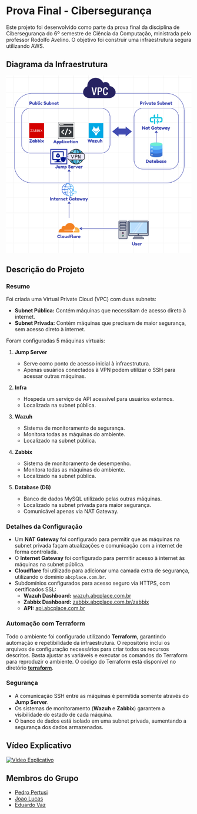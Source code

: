 # Prova Final - Cibersegurança

Este projeto foi desenvolvido como parte da prova final da disciplina de Cibersegurança do 6º semestre de Ciência da Computação, ministrada pelo professor Rodolfo Avelino. O objetivo foi construir uma infraestrutura segura utilizando AWS.

## Diagrama da Infraestrutura
![infra_diagram](assets/infra_diagram.png)

## Descrição do Projeto

### Resumo
Foi criada uma Virtual Private Cloud (VPC) com duas subnets:
- **Subnet Pública:** Contém máquinas que necessitam de acesso direto à internet.
- **Subnet Privada:** Contém máquinas que precisam de maior segurança, sem acesso direto à internet.

Foram configuradas 5 máquinas virtuais:

1. **Jump Server**
   - Serve como ponto de acesso inicial à infraestrutura.
   - Apenas usuários conectados à VPN podem utilizar o SSH para acessar outras máquinas.

2. **Infra**
   - Hospeda um serviço de API acessível para usuários externos.
   - Localizada na subnet pública.

3. **Wazuh**
   - Sistema de monitoramento de segurança.
   - Monitora todas as máquinas do ambiente.
   - Localizado na subnet pública.

4. **Zabbix**
   - Sistema de monitoramento de desempenho.
   - Monitora todas as máquinas do ambiente.
   - Localizado na subnet pública.

5. **Database (DB)**
   - Banco de dados MySQL utilizado pelas outras máquinas.
   - Localizado na subnet privada para maior segurança.
   - Comunicável apenas via NAT Gateway.

### Detalhes da Configuração
- Um **NAT Gateway** foi configurado para permitir que as máquinas na subnet privada façam atualizações e comunicação com a internet de forma controlada.
- O **Internet Gateway** foi configurado para permitir acesso à internet às máquinas na subnet pública.
- **Cloudflare** foi utilizado para adicionar uma camada extra de segurança, utilizando o domínio `abcplace.com.br`.
- Subdomínios configurados para acesso seguro via HTTPS, com certificados SSL:
  - **Wazuh Dashboard:** [wazuh.abcplace.com.br](https://wazuh.abcplace.com.br)
  - **Zabbix Dashboard:** [zabbix.abcplace.com.br/zabbix](https://zabbix.abcplace.com.br/zabbix)
  - **API:** [api.abcplace.com.br](https://api.abcplace.com.br)

### Automação com Terraform
Todo o ambiente foi configurado utilizando **Terraform**, garantindo automação e repetibilidade da infraestrutura. O repositório inclui os arquivos de configuração necessários para criar todos os recursos descritos. Basta ajustar as variáveis e executar os comandos do Terraform para reproduzir o ambiente. O código do Terraform está disponível no diretório **[terraform](./terraform)**.

### Segurança
- A comunicação SSH entre as máquinas é permitida somente através do **Jump Server**.
- Os sistemas de monitoramento (**Wazuh** e **Zabbix**) garantem a visibilidade do estado de cada máquina.
- O banco de dados está isolado em uma subnet privada, aumentando a segurança dos dados armazenados.

## Vídeo Explicativo
[![Vídeo Explicativo](https://img.youtube.com/vi/VXEU2e563yg/0.jpg)](https://youtu.be/VXEU2e563yg)

## Membros do Grupo
- [Pedro Pertusi](https://github.com/PedroPertusi)
- [Joao Lucas](https://github.com/JoaoLucasMBC)
- [Eduardo Vaz](https://github.com/EduardoMVAz)
